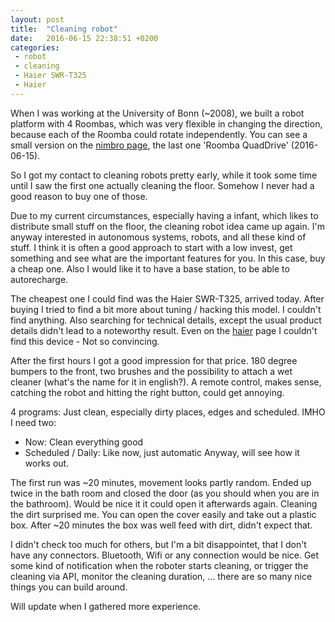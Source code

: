 ```yaml
---
layout: post
title:  "Cleaning robot"
date:   2016-06-15 22:38:51 +0200
categories:
 - robot
 - cleaning
 - Haier SWR-T325
 - Haier
---
```


When I was working at the University of Bonn (~2008), we built a robot platform
with 4 Roombas, which was very flexible in changing the direction, because
each of the Roomba could rotate independently. You can see a small version
on the [nimbro page], the last one 'Roomba QuadDrive' (2016-06-15).

So I got my contact to cleaning robots pretty early, while it took some time
until I saw the first one actually cleaning the floor. Somehow I never had
a good reason to buy one of those.

Due to my current circumstances, especially having a infant, which likes to
distribute small stuff on the floor, the cleaning robot idea came up again.
I'm anyway interested in autonomous systems, robots, and all these kind of
stuff. I think it is often a good approach to start with a low invest, get
something and see what are the important features for you. In this case,
buy a cheap one. Also I would like it to have a base station, to be able
to autorecharge.

The cheapest one I could find was the Haier SWR-T325, arrived today.
After buying I tried to find a bit more about tuning / hacking this
model. I couldn't find anything. Also searching for technical details,
except the usual product details didn't lead to a noteworthy result.
Even on the [haier] page I couldn't find this device - Not so convincing.

After the first hours I got a good impression for that price.
180 degree bumpers to the front, two brushes and the possibility to attach
a wet cleaner (what's the name for it in english?). A remote control, makes
sense, catching the robot and hitting the right button, could get annoying.

4 programs: Just clean, especially dirty places, edges and scheduled.
IMHO I need two:
 - Now: Clean everything good
 - Scheduled / Daily: Like now, just automatic
Anyway, will see how it works out.

The first run was ~20 minutes, movement looks partly random. Ended up twice
in the bath room and closed the door (as you should when you are in the
bathroom). Would be nice it it could open it afterwards again.
Cleaning the dirt surprised me. You can open the cover easily and take out
a plastic box. After ~20 minutes the box was well feed with dirt, didn't
expect that.

I didn't check too much for others, but I'm a bit disappointet, that I don't
have any connectors. Bluetooth, Wifi or any connection would be nice.
Get some kind of notification when the roboter starts cleaning, or trigger
the cleaning via API, monitor the cleaning duration, ... there are so many
nice things you can build around.

Will update when I gathered more experience.

[haier]: http://www.haier.com/
[nimbro page]: http://www.nimbro.net/@Home/robots.html